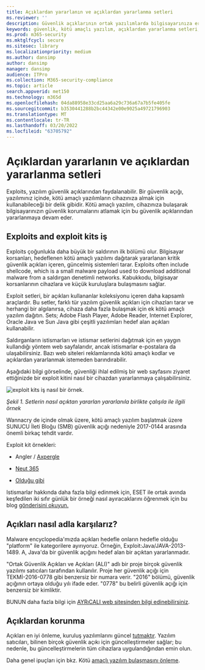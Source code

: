 ```yaml
---
title: Açıklardan yararlanın ve açıklardan yararlanma setleri
ms.reviewer: ''
description: Güvenlik açıklarının ortak yazılımlarda bilgisayarınıza erişim vermek ve diğer kötü amaçlı yazılımları yüklemek için güvenlik açıklarını nasıl kullanmaları hakkında bilgi edinebilirsiniz.
keywords: güvenlik, kötü amaçlı yazılım, açıklardan yararlanma setleri, önleme, güvenlik açıkları, Microsoft, Exploit malware aile, exploits, java, flash, adobe, update software, prevent exploits, exploit pack, vulnerability, 0-day, exploites, attack, Flash, Adobe, güncel olmayan yazılım, güncel olmayan yazılım, güncelleştirme, güncelleştirme yazılım, yeniden bölüm, Java önbelleği, etkilendi, kaldırmaz, temizlemez, temizlemez, hala algılar, tam tarama, MSE, Defender, WDSI, MMPC, Microsoft Malware Protection Center
ms.prod: m365-security
ms.mktglfcycl: secure
ms.sitesec: library
ms.localizationpriority: medium
ms.author: dansimp
author: dansimp
manager: dansimp
audience: ITPro
ms.collection: M365-security-compliance
ms.topic: article
search.appverid: met150
ms.technology: m365d
ms.openlocfilehash: 04da88958e33cd25aa6a29c736a67a7b5fe405fe
ms.sourcegitcommit: b3530441288b2bc44342e00e9025a49721796903
ms.translationtype: MT
ms.contentlocale: tr-TR
ms.lasthandoff: 03/20/2022
ms.locfileid: "63705792"
---
```

# <a name="exploits-and-exploit-kits"></a>Açıklardan yararlanın ve açıklardan yararlanma setleri

Exploits, yazılım güvenlik açıklarından faydalanabilir. Bir güvenlik açığı, yazılımınız içinde, kötü amaçlı yazılımların cihazınıza almak için kullanabileceği bir delik gibidir. Kötü amaçlı yazılım, cihazınıza bulaşarak bilgisayarınızın güvenlik korumalarını atlamak için bu güvenlik açıklarından yararlanmaya devam eder.

## <a name="how-exploits-and-exploit-kits-work"></a>Exploits and exploit kits iş

Exploits çoğunlukla daha büyük bir saldırının ilk bölümü olur. Bilgisayar korsanları, hedeflenen kötü amaçlı yazılımı dağıtarak yararlanan kritik güvenlik açıkları içeren, güncelmiş sistemleri tarar. Exploits often include shellcode, which is a small malware payload used to download additional malware from a saldırgan denetimli networks. Kabukkodu, bilgisayar korsanlarının cihazlara ve küçük kuruluşlara bulaşmasını sağlar.

Exploit setleri, bir açıkları kullananlar koleksiyonu içeren daha kapsamlı araçlardır. Bu setler, farklı tür yazılım güvenlik açıkları için cihazları tarar ve herhangi bir algılanırsa, cihaza daha fazla bulaşmak için ek kötü amaçlı yazılım dağıtın. Sets; Adobe Flash Player, Adobe Reader, Internet Explorer, Oracle Java ve Sun Java gibi çeşitli yazılımları hedef alan açıkları kullanabilir.

Saldırganların istismarları ve istismar setlerini dağıtmak için en yaygın kullandığı yöntem web sayfalarıdır, ancak istismarlar e-postalara da ulaşabilirsiniz. Bazı web siteleri reklamlarında kötü amaçlı kodlar ve açıklardan yararlanmak istemeden barındırabilir.

Aşağıdaki bilgi görselinde, güvenliği ihlal edilmiş bir web sayfasını ziyaret ettiğinizde bir exploit kitini nasıl bir cihazdan yararlanmaya çalışabilirsiniz.

![exploit kits iş nasıl bir örnek.](../../media/security-intelligence-images/exploit-kit.png)

*Şekil 1. Setlerin nasıl açıktan yararlan yararlanıla birlikte çalışıla ile ilgili örnek*

Wannacry de içinde olmak üzere, kötü amaçlı yazılım başlatmak üzere SUNUCU İleti Bloğu (SMB) güvenlik açığı nedeniyle 2017-0144 arasında önemli birkaç tehdit vardır.

Exploit kit örnekleri:

- Angler / [Axpergle](https://www.microsoft.com/en-us/wdsi/threats/malware-encyclopedia-description?name=JS/Axpergle)

- [Neut 365](https://www.microsoft.com/en-us/wdsi/threats/malware-encyclopedia-description?name=JS/NeutrinoEK)

- [Olduğu gibi](https://www.microsoft.com/en-us/wdsi/threats/malware-encyclopedia-description?name=JS/Neclu)

Istismarlar hakkında daha fazla bilgi edinmek için, ESET ile ortak avında keşfedilen iki sıfır günlük bir örneği nasıl ayıracaklarını öğrenmek için bu blog [gönderisini okuyun.](https://cloudblogs.microsoft.com/microsoftsecure/2018/07/02/taking-apart-a-double-zero-day-sample-discovered-in-joint-hunt-with-eset/)

## <a name="how-we-name-exploits"></a>Açıkları nasıl adla karşılarız?

Malware encyclopedia'mızda açıkları hedefle onların hedefle olduğu "platform" ile kategorilere ayırıyoruz. Örneğin, Exploit:Java/JAVA-2013-1489. A, Java'da bir güvenlik açığını hedef alan bir açıktan yararlanmadır.

"Ortak Güvenlik Açıkları ve Açıkları (ALI)" adlı bir proje birçok güvenlik yazılımı satıcıları tarafından kullanılır. Proje her güvenlik açığı için TEKMİ-2016-0778 gibi benzersiz bir numara verir.
"2016" bölümü, güvenlik açığının ortaya olduğu yılı ifade eder. "0778" bu belirli güvenlik açığı için benzersiz bir kimliktir.

BUNUN daha fazla bilgi için [AYRıCALI web sitesinden bilgi edinebilirsiniz](https://cve.mitre.org/).

## <a name="how-to-protect-against-exploits"></a>Açıklardan korunma

Açıkları en iyi önleme, kuruluş yazılımlarını güncel [tutmaktır](https://portal.msrc.microsoft.com/). Yazılım satıcıları, bilinen birçok güvenlik açıkı için güncelleştirmeler sağlar; bu nedenle, bu güncelleştirmelerin tüm cihazlara uygulandığından emin olun.

Daha genel ipuçları için bkz. Kötü [amaçlı yazılım bulaşmasını önleme](prevent-malware-infection.md).
